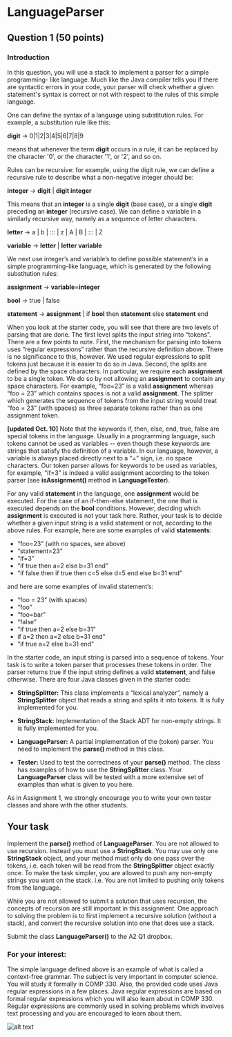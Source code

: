 LanguageParser
==============

## Question 1 (50 points)

### Introduction

In this question, you will use a stack to implement a parser for a simple programming- like language. Much like the Java compiler tells you if there are syntactic errors in your code, your parser will check whether a given statement's syntax is correct or not with respect to the rules of this simple language.

One can define the syntax of a language using substitution rules. For example, a substitution rule like this:

**digit** → 0|1|2|3|4|5|6|7|8|9
	
means that whenever the term **digit** occurs in a rule, it can be replaced by the character '0', or the character '1', or '2', and so on.

Rules can be recursive: for example, using the digit rule, we can define a recursive rule to describe what a non-negative integer should be:

**integer** → **digit** | **digit integer**
	
This means that an **integer** is a single **digit** (base case), or a single **digit** preceding an
**integer** (recursive case).
We can define a variable in a similarly recursive way, namely as a sequence of letter characters.

**letter** → a | b | ::: | z | A | B | ::: | Z
	
**variable** → **letter** | **letter variable**

We next use integer’s and variable’s to define possible statement’s in a simple programming-like language, which is generated by the following substitution rules:

**assignment** → **variable**=**integer**
	
**bool** → true | false

**statement** → **assignment** | if **bool** then **statement** else **statement** end
	
When you look at the starter code, you will see that there are two levels of parsing that are done. The first level splits the input string into “tokens”. There are a few points to note. First, the mechanism for parsing into tokens uses “regular expressions” rather than the recursive definition above. There is no significance to this, however. We used regular expressions to split tokens just because it is easier to do so in Java. Second, the splits are defined by the space characters. In particular, we require each **assignment** to be a single token. We do so by not allowing an **assignment** to contain any space characters. For example, “foo=23” is a valid **assignment** whereas “foo = 23” which contains spaces is not a valid **assignment**. The splitter which generates the sequence of tokens from the input string would treat “foo = 23” (with spaces) as three
separate tokens rather than as one assignment token.

**[updated Oct. 10]** Note that the keywords if, then, else, end, true, false are special tokens in the language. Usually in a programming language, such tokens cannot be used as variables -- even though these keywords are strings that satisfy the definition of a variable. In our language, however, a variable is always placed directly next to a “=” sign, i.e. no space characters. Our token parser allows for keywords to be used as variables, for example, “if=3” is indeed a valid assignment according to the token parser (see **isAssignment()** method in **LanguageTester**).

For any valid **statement** in the language, one **assignment** would be executed. For the case of an if-then-else statement, the one that is executed depends on the **bool** conditions. However, deciding which **assignment** is executed is not your task here. Rather, your task is to decide whether a given input string is a valid statement or not, according to the above rules.
For example, here are some examples of valid **statements**:

* “foo=23” (with no spaces, see above)
* “statement=23”
* “if=3”
* “if true then a=2 else b=31 end”
* “if false then if true then c=5 else d=5 end else b=31 end”

and here are some examples of invalid statement’s:

* “foo = 23” (with spaces)
* “foo”
* “foo=bar”
* “false”
* “if true then a=2 else b=31"
* if a=2 then a=2 else b=31 end”
* “if true a=2 else b=31 end”

In the starter code, an input string is parsed into a sequence of tokens. Your task is to write a token parser that processes these tokens in order. The parser returns true if the input string defines a valid **statement**, and false otherwise. There are four Java classes given in the starter code:
	
* **StringSplitter:** This class implements a “lexical analyzer”, namely a **StringSplitter**       object that reads a string and splits it into tokens. It is fully implemented for you.

* **StringStack:** Implementation of the Stack ADT for non-empty strings. It is fully implemented for you.

* **LanguageParser:** A partial implementation of the (token) parser. You need to implement the **parse()** method in this class.

* **Tester:** Used to test the correctness of your **parse()** method. The class has examples of how to use the **StringSplitter** class. Your **LanguageParser** class will be tested with a more extensive set of examples than what is given to you here.
	
 As in Assignment 1, we strongly encourage you to write your own tester classes and
share with the other students.


## Your task

Implement the **parse()** method of **LanguageParser**. You are not allowed to use recursion. Instead you must use a **StringStack**. You may use only one **StringStack** object, and your method must only do one pass over the tokens, i.e. each token will be read from the **StringSplitter** object exactly once. To make the task simpler, you are allowed to push any non-empty strings you want on the stack. i.e. You are not limited to pushing only tokens from the language.

While you are not allowed to submit a solution that uses recursion, the concepts of recursion are still important in this assignment. One approach to solving the problem is to first implement a recursive solution (without a stack), and convert the recursive solution into one that does use a stack.

Submit the class **LanguageParser()** to the A2 Q1 dropbox.

### For your interest:

The simple language defined above is an example of what is called a context-free grammar. The subject is very important in computer science. You will study it formally in COMP 330.
Also, the provided code uses Java regular expressions in a few places. Java regular expressions are based on formal regular expressions which you will also learn about in COMP 330. Regular expressions are commonly used in solving problems which involves text processing and you are encouraged to learn about them.

![alt text](http://i.imgur.com/WWLYo.gif "Frustrated cat can't believe this is the 12th time he's clicked on an auto-linked README.md URL")
